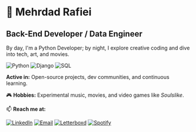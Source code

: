  # 👾 Mehrdad Rafiei
## Back-End Developer / Data Engineer
By day, I'm a Python Developer; by night, I explore creative coding and dive into tech, art, and movies.  

![Python](https://img.shields.io/badge/-Python-3776AB?style=flat-square&logo=python&logoColor=white)
![Django](https://img.shields.io/badge/-Django-092E20?style=flat-square&logo=django&logoColor=white)
![SQL](https://img.shields.io/badge/-SQL-4479A1?style=flat-square&logo=postgresql&logoColor=white)

**Active in:** Open-source projects, dev communities, and continuous learning.  

🎮 **Hobbies:** Experimental music, movies, and video games like *Soulslike*.  

📫 **Reach me at:**

[![LinkedIn](https://img.shields.io/badge/-LinkedIn-0077B5?style=flat-square&logo=linkedin&logoColor=white)](https://www.linkedin.com/in/mehrdadrafiei)
[![Email](https://img.shields.io/badge/-Email-D14836?style=flat-square&logo=gmail&logoColor=white)](mailto:mehrdad.rafiei.dev@gmail.com)
[![Letterboxd](https://img.shields.io/badge/-Letterboxd-00CC44?style=flat-square&logo=letterboxd&logoColor=white)]([https://letterboxd.com/yourusername](https://letterboxd.com/realmeh))
[![Spotify](https://img.shields.io/badge/-Spotify-1DB954?style=flat-square&logo=spotify&logoColor=white)](https://www.linkedin.com/in/mehrdadrafiei)
